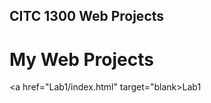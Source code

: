 ## CITC 1300 Web Projects 

<h1>My Web Projects</h1>

<a href="Lab1/index.html" target="blank>Lab1</a>
